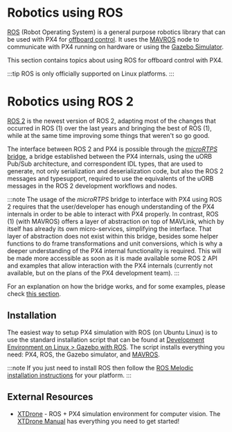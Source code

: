 # Robotics using ROS

[ROS](http://www.ros.org/) (Robot Operating System) is a general purpose robotics library that can be used with PX4 for [offboard control](../ros/mavros_offboard.md).
It uses the [MAVROS](../ros/mavros_installation.md) node to communicate with PX4 running on hardware or using the [Gazebo Simulator](../simulation/ros_interface.md).

This section contains topics about using ROS for offboard control with PX4.

:::tip
ROS is only officially supported on Linux platforms.
:::

# Robotics using ROS 2

[ROS 2](https://index.ros.org/doc/ros2/) is the newest version of ROS 2, adapting most of the changes that occurred in ROS (1) over the last years and bringing the best of ROS (1),
while at the same time improving some things that weren't so go good.

The interface between ROS 2 and PX4 is possible through the [*microRTPS* bridge](../middleware/micrortps.md), a bridge established between the PX4 internals, using the uORB Pub/Sub
architecture, and correspondent IDL types, that are used to generate, not only serialization and deserialization code, but also the ROS 2 messages and typesupport, required to use
the equivalents of the uORB messages in the ROS 2 development workflows and nodes.

:::note
The usage of the *microRTPS* bridge to interface with PX4 using ROS 2 requires that the user/developer has enough understanding of the PX4 internals in order to be able to interact
with PX4 properly. In contrast, ROS (1) (with MAVROS) offers a layer of abstraction on top of MAVLink, which by itself has already its own micro-services, simplifying the interface.
That layer of abstraction does not exist within this bridge, besides some helper functions to do frame transformations and unit conversions, which is why a deeper understanding of
the PX4 internal functionality is required. This will be made more accessible as soon as it is made available some ROS 2 API and examples that allow interaction with the PX4 internals
(currently not available, but on the plans of the PX4 development team).
:::

For an explanation on how the bridge works, and for some examples, please check [this section](../ros/ros2_comm.md).

## Installation

The easiest way to setup PX4 simulation with ROS (on Ubuntu Linux) is to use the standard installation script that can be found at [Development Environment on Linux > Gazebo with ROS](../dev_setup/dev_env_linux_ubuntu.md#rosgazebo).
The script installs everything you need: PX4, ROS, the Gazebo simulator, and [MAVROS](../ros/mavros_installation.md).

:::note
If you just need to install ROS then follow the [ROS Melodic installation instructions](http://wiki.ros.org/melodic/Installation) for your platform.
:::


## External Resources

- [XTDrone](https://github.com/robin-shaun/XTDrone/blob/master/README.en.md) - ROS + PX4 simulation environment for computer vision.
  The [XTDrone Manual](https://www.yuque.com/xtdrone/manual_en) has everything you need to get started!
